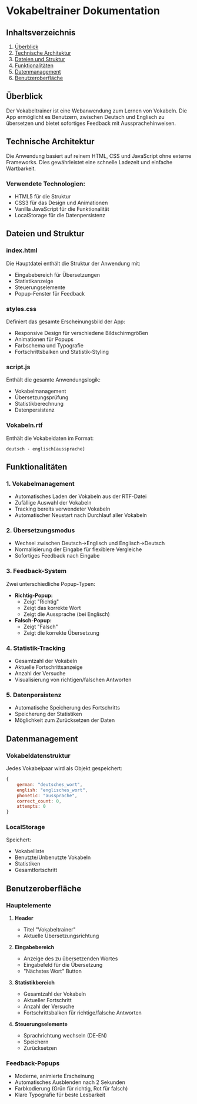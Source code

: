 # Vokabeltrainer Dokumentation

## Inhaltsverzeichnis
1. [Überblick](#überblick)
2. [Technische Architektur](#technische-architektur)
3. [Dateien und Struktur](#dateien-und-struktur)
4. [Funktionalitäten](#funktionalitäten)
5. [Datenmanagement](#datenmanagement)
6. [Benutzeroberfläche](#benutzeroberfläche)

## Überblick
Der Vokabeltrainer ist eine Webanwendung zum Lernen von Vokabeln. Die App ermöglicht es Benutzern, zwischen Deutsch und Englisch zu übersetzen und bietet sofortiges Feedback mit Aussprachehinweisen.

## Technische Architektur
Die Anwendung basiert auf reinem HTML, CSS und JavaScript ohne externe Frameworks. Dies gewährleistet eine schnelle Ladezeit und einfache Wartbarkeit.

### Verwendete Technologien:
- HTML5 für die Struktur
- CSS3 für das Design und Animationen
- Vanilla JavaScript für die Funktionalität
- LocalStorage für die Datenpersistenz

## Dateien und Struktur

### index.html
Die Hauptdatei enthält die Struktur der Anwendung mit:
- Eingabebereich für Übersetzungen
- Statistikanzeige
- Steuerungselemente
- Popup-Fenster für Feedback

### styles.css
Definiert das gesamte Erscheinungsbild der App:
- Responsive Design für verschiedene Bildschirmgrößen
- Animationen für Popups
- Farbschema und Typografie
- Fortschrittsbalken und Statistik-Styling

### script.js
Enthält die gesamte Anwendungslogik:
- Vokabelmanagement
- Übersetzungsprüfung
- Statistikberechnung
- Datenpersistenz

### Vokabeln.rtf
Enthält die Vokabeldaten im Format:
```
deutsch - englisch[aussprache]
```

## Funktionalitäten

### 1. Vokabelmanagement
- Automatisches Laden der Vokabeln aus der RTF-Datei
- Zufällige Auswahl der Vokabeln
- Tracking bereits verwendeter Vokabeln
- Automatischer Neustart nach Durchlauf aller Vokabeln

### 2. Übersetzungsmodus
- Wechsel zwischen Deutsch→Englisch und Englisch→Deutsch
- Normalisierung der Eingabe für flexiblere Vergleiche
- Sofortiges Feedback nach Eingabe

### 3. Feedback-System
Zwei unterschiedliche Popup-Typen:
- **Richtig-Popup:**
  - Zeigt "Richtig"
  - Zeigt das korrekte Wort
  - Zeigt die Aussprache (bei Englisch)
- **Falsch-Popup:**
  - Zeigt "Falsch"
  - Zeigt die korrekte Übersetzung

### 4. Statistik-Tracking
- Gesamtzahl der Vokabeln
- Aktuelle Fortschrittsanzeige
- Anzahl der Versuche
- Visualisierung von richtigen/falschen Antworten

### 5. Datenpersistenz
- Automatische Speicherung des Fortschritts
- Speicherung der Statistiken
- Möglichkeit zum Zurücksetzen der Daten

## Datenmanagement

### Vokabeldatenstruktur
Jedes Vokabelpaar wird als Objekt gespeichert:
```javascript
{
    german: "deutsches_wort",
    english: "englisches_wort",
    phonetic: "aussprache",
    correct_count: 0,
    attempts: 0
}
```

### LocalStorage
Speichert:
- Vokabelliste
- Benutzte/Unbenutzte Vokabeln
- Statistiken
- Gesamtfortschritt

## Benutzeroberfläche

### Hauptelemente
1. **Header**
   - Titel "Vokabeltrainer"
   - Aktuelle Übersetzungsrichtung

2. **Eingabebereich**
   - Anzeige des zu übersetzenden Wortes
   - Eingabefeld für die Übersetzung
   - "Nächstes Wort" Button

3. **Statistikbereich**
   - Gesamtzahl der Vokabeln
   - Aktueller Fortschritt
   - Anzahl der Versuche
   - Fortschrittsbalken für richtige/falsche Antworten

4. **Steuerungselemente**
   - Sprachrichtung wechseln (DE-EN)
   - Speichern
   - Zurücksetzen

### Feedback-Popups
- Moderne, animierte Erscheinung
- Automatisches Ausblenden nach 2 Sekunden
- Farbkodierung (Grün für richtig, Rot für falsch)
- Klare Typografie für beste Lesbarkeit
